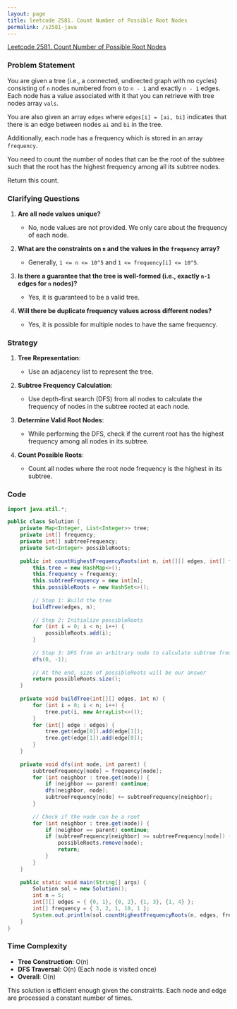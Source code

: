 ```yaml
---
layout: page
title: leetcode 2581. Count Number of Possible Root Nodes
permalink: /s2581-java
---
```

[Leetcode 2581. Count Number of Possible Root Nodes](https://algoadvance.github.io/algoadvance/l2581)
### Problem Statement

You are given a tree (i.e., a connected, undirected graph with no cycles) consisting of `n` nodes numbered from `0` to `n - 1` and exactly `n - 1` edges. Each node has a value associated with it that you can retrieve with tree nodes array `vals`. 

You are also given an array `edges` where `edges[i] = [ai, bi]` indicates that there is an edge between nodes `ai` and `bi` in the tree.

Additionally, each node has a frequency which is stored in an array `frequency`.

You need to count the number of nodes that can be the root of the subtree such that the root has the highest frequency among all its subtree nodes. 

Return this count.

### Clarifying Questions

1. **Are all node values unique?**
   - No, node values are not provided. We only care about the frequency of each node.

2. **What are the constraints on `n` and the values in the `frequency` array?**
   - Generally, `1 <= n <= 10^5` and `1 <= frequency[i] <= 10^5`.

3. **Is there a guarantee that the tree is well-formed (i.e., exactly `n-1` edges for `n` nodes)?**
   - Yes, it is guaranteed to be a valid tree.

4. **Will there be duplicate frequency values across different nodes?**
   - Yes, it is possible for multiple nodes to have the same frequency.

### Strategy

1. **Tree Representation**:
   - Use an adjacency list to represent the tree.
   
2. **Subtree Frequency Calculation**:
   - Use depth-first search (DFS) from all nodes to calculate the frequency of nodes in the subtree rooted at each node.
   
3. **Determine Valid Root Nodes**:
   - While performing the DFS, check if the current root has the highest frequency among all nodes in its subtree.

4. **Count Possible Roots**:
   - Count all nodes where the root node frequency is the highest in its subtree.

### Code

```java
import java.util.*;

public class Solution {
    private Map<Integer, List<Integer>> tree;
    private int[] frequency;
    private int[] subtreeFrequency;
    private Set<Integer> possibleRoots;
    
    public int countHighestFrequencyRoots(int n, int[][] edges, int[] frequency) {
        this.tree = new HashMap<>();
        this.frequency = frequency;
        this.subtreeFrequency = new int[n];
        this.possibleRoots = new HashSet<>();
        
        // Step 1: Build the tree
        buildTree(edges, n);
        
        // Step 2: Initialize possibleRoots
        for (int i = 0; i < n; i++) {
            possibleRoots.add(i);
        }
        
        // Step 3: DFS from an arbitrary node to calculate subtree frequencies
        dfs(0, -1);
        
        // At the end, size of possibleRoots will be our answer
        return possibleRoots.size();
    }
    
    private void buildTree(int[][] edges, int n) {
        for (int i = 0; i < n; i++) {
            tree.put(i, new ArrayList<>());
        }
        for (int[] edge : edges) {
            tree.get(edge[0]).add(edge[1]);
            tree.get(edge[1]).add(edge[0]);
        }
    }
    
    private void dfs(int node, int parent) {
        subtreeFrequency[node] = frequency[node];
        for (int neighbor : tree.get(node)) {
            if (neighbor == parent) continue;
            dfs(neighbor, node);
            subtreeFrequency[node] += subtreeFrequency[neighbor];
        }
        
        // Check if the node can be a root
        for (int neighbor : tree.get(node)) {
            if (neighbor == parent) continue;
            if (subtreeFrequency[neighbor] >= subtreeFrequency[node]) {
                possibleRoots.remove(node);
                return;
            }
        }
    }
    
    public static void main(String[] args) {
        Solution sol = new Solution();
        int n = 5;
        int[][] edges = { {0, 1}, {0, 2}, {1, 3}, {1, 4} };
        int[] frequency = { 3, 2, 1, 10, 1 };
        System.out.println(sol.countHighestFrequencyRoots(n, edges, frequency));  // Example use
    }
}
```

### Time Complexity

- **Tree Construction**: O(n)
- **DFS Traversal**: O(n) (Each node is visited once)
- **Overall**: O(n)

This solution is efficient enough given the constraints. Each node and edge are processed a constant number of times.